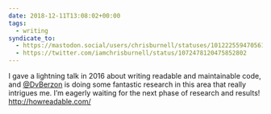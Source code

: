 ```yaml
---
date: 2018-12-11T13:08:02+00:00
tags:
  - writing
syndicate_to:
  - https://mastodon.social/users/chrisburnell/statuses/101222559470561868
  - https://twitter.com/iamchrisburnell/status/1072478120475852802
---
```


I gave a lightning talk in 2016 about writing readable and maintainable code, and <a href="https://twitter.com/DvBerzon">@DvBerzon</a> is doing some fantastic research in this area that really intrigues me. I’m eagerly waiting for the next phase of research and results! <a href="http://howreadable.com" rel="external noopener">http://howreadable.com/</a>
